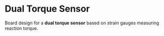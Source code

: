 # Dual Torque Sensor

Board design for a **dual torque sensor** based on strain gauges measuring reaction torque.